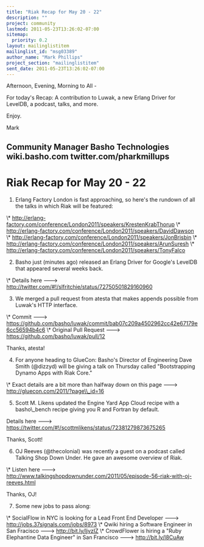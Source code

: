```yaml
---
title: "Riak Recap for May 20 - 22"
description: ""
project: community
lastmod: 2011-05-23T13:26:02-07:00
sitemap:
  priority: 0.2
layout: mailinglistitem
mailinglist_id: "msg03389"
author_name: "Mark Phillips"
project_section: "mailinglistitem"
sent_date: 2011-05-23T13:26:02-07:00
---
```



Afternoon, Evening, Morning to All -

For today's Recap: A contribution to Luwak, a new Erlang Driver for
LevelDB, a podcast, talks, and more.

Enjoy.

Mark

Community Manager
Basho Technologies
wiki.basho.com
twitter.com/pharkmillups
------------------------------------

Riak Recap for May 20 - 22
=====================

1) Erlang Factory London is fast approaching, so here's the rundown of
all the talks in which Riak will be featured:

\\* http://erlang-factory.com/conference/London2011/speakers/KrestenKrabThorup
\\* http://erlang-factory.com/conference/London2011/speakers/DavidDawson
\\* http://erlang-factory.com/conference/London2011/speakers/JonBrisbin
\\* http://erlang-factory.com/conference/London2011/speakers/ArunSuresh
\\* http://erlang-factory.com/conference/London2011/speakers/TonyFalco

2) Basho just (minutes ago) released an Erlang Driver for Google's
LevelDB that appeared several weeks back.

\\* Details here ---&gt; http://twitter.com/#!/slfritchie/status/72750501829160960

3) We merged a pull request from atesta that makes appends possible
from Luwak's HTTP interface.

\\* Commit ---&gt; 
https://github.com/basho/luwak/commit/bab07c209a4502962cc42e67179e6cc56594b4c6
\\* Original Pull Request ---&gt; https://github.com/basho/luwak/pull/12

Thanks, atesta!

4) For anyone heading to GlueCon: Basho's Director of Engineering
Dave Smith (@dizzyd) will be giving a talk on Thursday called
"Bootstrapping Dynamo Apps with Riak Core."

\\* Exact details are a bit more than halfway down on this page ---&gt;
http://gluecon.com/2011/?page\\_id=16

5) Scott M. Likens updated the Engine Yard App Cloud recipe with a
basho\\_bench recipe giving you R and Fortran by default.

Details here ---&gt; https://twitter.com/#!/scottmlikens/status/72381279873675265

Thanks, Scott!

6) OJ Reeves (@thecolonial) was recently a guest on a podcast called
Talking Shop Down Under. He gave an awesome overview of Riak.

\\* Listen here ---&gt;
http://www.talkingshopdownunder.com/2011/05/episode-56-riak-with-oj-reeves.html

Thanks, OJ!

7) Some new jobs to pass along:

\\* SocialFlow in NYC is looking for a Lead Front End Developer ---&gt;
http://jobs.37signals.com/jobs/8973
\\* Qwiki hiring a Software Engineer in San Fracisco ---&gt; http://bit.ly/ljvzIZ
\\* CrowdFlower is hiring a "Ruby Elephantine Data Engineer" in San
Francisco ---&gt; http://bit.ly/l8CuAw

